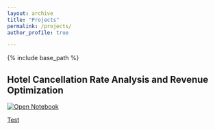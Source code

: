 ```yaml
---
layout: archive
title: "Projects"
permalink: /projects/
author_profile: true

---
```

{% include base_path %}

## Hotel Cancellation Rate Analysis and Revenue Optimization

[![Open Notebook](https://img.shields.io/badge/Jupyter-Open_Notebook-blue?logo=Jupyter)](https://github.com/Deepubhatt/Deepubhatt.github.io/blob/e939dbaeded318fc690d07c97ec1d684b446c145/ipynb-to-html/Hotel-Booking-Analysis-New.html)

[Test](projects/Hotel_Booking_Analysis.html)
